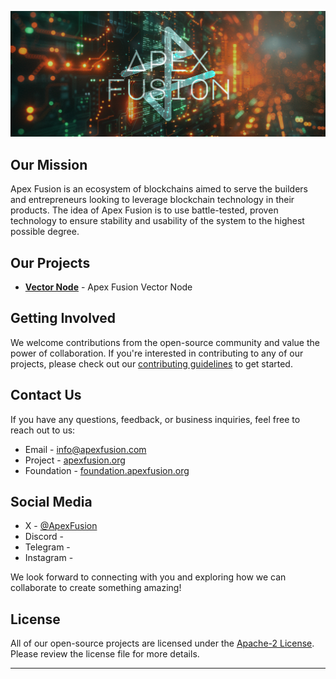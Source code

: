 ![Apex Fusion Logo Header](https://github.com/Apex-Fusion/.github/blob/0feae885fab7725ed81c3081124c75f29dcf6275/logo-header.png)

## Our Mission

Apex Fusion is an ecosystem of blockchains aimed to serve the builders and entrepreneurs looking to leverage blockchain technology in their products. The idea of Apex Fusion is to use battle-tested, proven technology to ensure stability and usability of the system to the highest possible degree. 

## Our Projects

- [**Vector Node**](https://github.com/Apex-Fusion/vector-node/) - Apex Fusion Vector Node

## Getting Involved

We welcome contributions from the open-source community and value the power of collaboration. If you're interested in contributing to any of our projects, please check out our [contributing guidelines](https://github.com/Apex-Fusion/.github/blob/main/CONTRIBUTING.md) to get started.

## Contact Us

If you have any questions, feedback, or business inquiries, feel free to reach out to us:

- Email - info@apexfusion.com
- Project - [apexfusion.org](https://apexfusion.org)
- Foundation - [foundation.apexfusion.org](https://foundation.apexfusion.org)

## Social Media

- X - [@ApexFusion](https://twitter.com/ApexFusion)
- Discord - 
- Telegram - 
- Instagram - 

We look forward to connecting with you and exploring how we can collaborate to create something amazing!

## License

All of our open-source projects are licensed under the [Apache-2 License](link-to-license-file). Please review the license file for more details.

---
